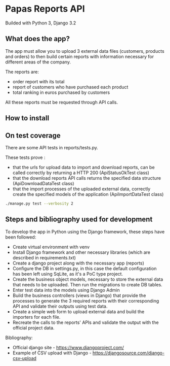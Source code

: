 # Papas Reports API

Builded with Python 3, Django 3.2

## What does the app?

The app must allow you to upload 3 external data files (customers, products and orders) to then build certain reports with information necessary for different areas of the company.

The reports are:
- order report with its total
- report of customers who have purchased each product
- total ranking in euros purchased by customers

All these reports must be requested through API calls.

## How to install


## On test coverage
There are some API tests in reports/tests.py.

These tests prove :
- that the urls for upload data to import and download reports, can be called correctly by returning a HTTP 200 (ApiStatusOkTest class)
- that the download reports API calls returns the specified data structure (ApiDownloadDataTest class)
- that the import processes of the uploaded external data, correctly create the specified models of the application (ApiImportDataTest class)

```bash
./manage.py test --verbosity 2
```

## Steps and bibliography used for development

To develop the app in Python using the Django framework, these steps have been followed:
- Create virtual environment with venv
- Install Django framework and other necessary libraries (which are described in requirements.txt)
- Create a django project along with the necessary app (reports)
- Configure the DB in settings.py, in this case the default configuration has been left using SqLite, as it's a PoC type project.
- Create the business object models, necessary to store the external data that needs to be uploaded. Then run the migrations to create DB tables.
- Enter test data into the models using Django Admin 
- Build the business controllers (views in Django) that provide the processes to generate the 3 required reports with their corresponding API and validate their outputs using test data.
- Create a simple web form to upload external data and build the importers for each file.
- Recreate the calls to the reports' APIs and validate the output with the official project data.

Bibliography:
- Official django site - https://www.djangoproject.com/
- Example of CSV upload with Django - https://djangosource.com/django-csv-upload


